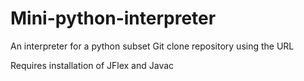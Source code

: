 # Mini-python-interpreter
An interpreter for a python subset
Git clone repository using the URL

Requires installation of JFlex and Javac

